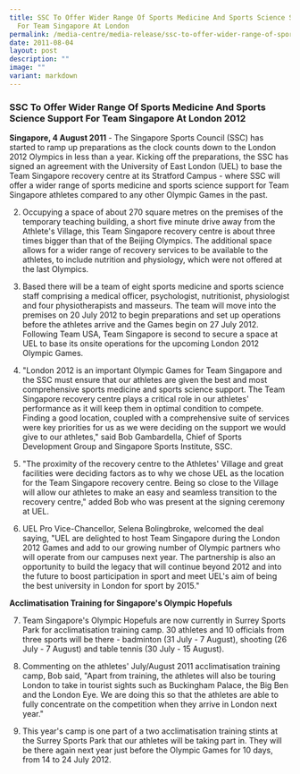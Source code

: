 ```yaml
---
title: SSC To Offer Wider Range Of Sports Medicine And Sports Science Support
  For Team Singapore At London
permalink: /media-centre/media-release/ssc-to-offer-wider-range-of-sports-medicine-and-sports-science/
date: 2011-08-04
layout: post
description: ""
image: ""
variant: markdown
---
```

### **SSC To Offer Wider Range Of Sports Medicine And Sports Science Support For Team Singapore At London 2012**

**Singapore, 4 August 2011** - The Singapore Sports Council (SSC) has started to ramp up preparations as the clock counts down to the London 2012 Olympics in less than a year. Kicking off the preparations, the SSC has signed an agreement with the University of East London (UEL) to base the Team Singapore recovery centre at its Stratford Campus - where SSC will offer a wider range of sports medicine and sports science support for Team Singapore athletes compared to any other Olympic Games in the past.

2. Occupying a space of about 270 square metres on the premises of the temporary teaching building, a short five minute drive away from the Athlete's Village, this Team Singapore recovery centre is about three times bigger than that of the Beijing Olympics. The additional space allows for a wider range of recovery services to be available to the athletes, to include nutrition and physiology, which were not offered at the last Olympics.

3. Based there will be a team of eight sports medicine and sports science staff comprising a medical officer, psychologist, nutritionist, physiologist and four physiotherapists and masseurs. The team will move into the premises on 20 July 2012 to begin preparations and set up operations before the athletes arrive and the Games begin on 27 July 2012. Following Team USA, Team Singapore is second to secure a space at UEL to base its onsite operations for the upcoming London 2012 Olympic Games.

4. "London 2012 is an important Olympic Games for Team Singapore and the SSC must ensure that our athletes are given the best and most comprehensive sports medicine and sports science support. The Team Singapore recovery centre plays a critical role in our athletes' performance as it will keep them in optimal condition to compete. Finding a good location, coupled with a comprehensive suite of services were key priorities for us as we were deciding on the support we would give to our athletes," said Bob Gambardella, Chief of Sports Development Group and Singapore Sports Institute, SSC.

5. "The proximity of the recovery centre to the Athletes' Village and great facilities were deciding factors as to why we chose UEL as the location for the Team Singapore recovery centre. Being so close to the Village will allow our athletes to make an easy and seamless transition to the recovery centre," added Bob who was present at the signing ceremony at UEL.

6. UEL Pro Vice-Chancellor, Selena Bolingbroke, welcomed the deal saying, "UEL are delighted to host Team Singapore during the London 2012 Games and add to our growing number of Olympic partners who will operate from our campuses next year. The partnership is also an opportunity to build the legacy that will continue beyond 2012 and into the future to boost participation in sport and meet UEL's aim of being the best university in London for sport by 2015."

**Acclimatisation Training for Singapore's Olympic Hopefuls**

7. Team Singapore's Olympic Hopefuls are now currently in Surrey Sports Park for acclimatisation training camp. 30 athletes and 10 officials from three sports will be there - badminton (31 July - 7 August), shooting (26 July - 7 August) and table tennis (30 July - 15 August).

8. Commenting on the athletes' July/August 2011 acclimatisation training camp, Bob said, "Apart from training, the athletes will also be touring London to take in tourist sights such as Buckingham Palace, the Big Ben and the London Eye. We are doing this so that the athletes are able to fully concentrate on the competition when they arrive in London next year."

9. This year's camp is one part of a two acclimatisation training stints at the Surrey Sports Park that our athletes will be taking part in. They will be there again next year just before the Olympic Games for 10 days, from 14 to 24 July 2012.

